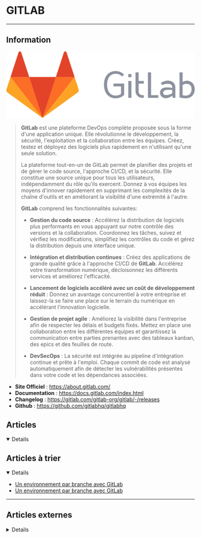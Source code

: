 # GITLAB
---

## <i class="fa-solid fa-hashtag"></i> Information

![Logo](../../_media/apps/gitlab/gitlab_logo.svg ':size=250 :no-zoom')


> <i class="fa-solid fa-quote-left"></i> **GitLab** est une plateforme DevOps complète proposée sous la forme d'une application unique. Elle révolutionne le développement, la sécurité, l'exploitation et la collaboration entre les équipes. Créez, testez et déployez des logiciels plus rapidement en n'utilisant qu'une seule solution.
>
> La plateforme tout-en-un de GitLab permet de planifier des projets et de gérer le code source, l'approche CI/CD, et la sécurité. Elle constitue une source unique pour tous les utilisateurs, indépendamment du rôle qu'ils exercent. Donnez à vos équipes les moyens d'innover rapidement en supprimant les complexités de la chaîne d'outils et en améliorant la visibilité d'une extrémité à l'autre.
> 
> **GitLab** comprend les fonctionnalités suivantes:
> 
> - **Gestion du code source** : Accélérez la distribution de logiciels plus performants en vous appuyant sur notre contrôle des versions et la collaboration. Coordonnez les tâches, suivez et vérifiez les modifications, simplifiez les contrôles du code et gérez la distribution depuis une interface unique.
> 
> - **Intégration et distribution continues** : Créez des applications de grande qualité grâce à l'approche CI/CD de **GitLab**. Accélérez votre transformation numérique, décloisonnez les différents services et améliorez l'efficacité.
> 
> - **Lancement de logiciels accéléré avec un coût de développement réduit** : Donnez un avantage concurrentiel à votre entreprise et laissez-la se faire une place sur le terrain du numérique en accélérant l'innovation logicielle.
> 
> - **Gestion de projet agile** : Améliorez la visibilité dans l'entreprise afin de respecter les délais et budgets fixés. Mettez en place une collaboration entre les différentes équipes et garantissez la communication entre parties prenantes avec des tableaux kanban, des epics et des feuilles de route.
> 
> - **DevSecOps** : La sécurité est intégrée au pipeline d'intégration continue et prête à l'emploi. Chaque commit de code est analysé automatiquement afin de détecter les vulnérabilités présentes dans votre code et les dépendances associées. <i class="fa-solid fa-quote-left fa-rotate-180"></i>


- <i class="fa-solid fa-globe"></i> **Site Officiel** : https://about.gitlab.com/
- <i class="fa-solid fa-book"></i> **Documentation** : https://docs.gitlab.com/index.html
- <i class="fa-solid fa-file-circle-question"></i> **Changelog** : https://gitlab.com/gitlab-org/gitlab/-/releases
- <i class="fa-brands fa-github"></i> **Github** : https://github.com/gitlabhq/gitlabhq



## <i class="fa-regular fa-newspaper"></i> Articles

<details open>

</details>

## <i class="fa-solid fa-glasses"></i> Articles à trier

<details open>

</details>

- [Un environnement par branche avec GitLab](/atrier/apps/gitlab_001.md)
- [Un environnement par branche avec GitLab](/atrier/apps/gitlab_002.md)

</details>

---

## <i class="fa-solid fa-glasses"></i> Articles externes

<details>

- [[Gitlab] Retour d'expérience pour un usage personnel](https://www.pofilo.fr/post/20210729-essai-gitlab/)
- [[Sunny Tech 2019] Je gère mon entreprise et mes projets avec GitLab](https://www.youtube.com/watch?v=gJKUN9m5844) <span style="color:red;"><i class="fab fa-youtube fa-lg"></i></span>
- [Accélérer vos CI Gitlab avec les DAG](https://blog.stephane-robert.info/post/dag-needs-gitlab-ci/)
- [Accélérer vos pipelines d’Intégration Continue grâce au graphe orienté acyclique (DAG)](https://lydra.fr/accelerer-vos-pipeline-d-integration-continue-grace-au-graphe-oriente-acyclique-dag/)
- [Analysis of Merge Requests in GitLab Using PVS-Studio For C#](https://dzone.com/articles/analysis-of-merge-requests-in-gitlab-using-pvs-stu)
- [Basics of Gitlab Installation in a Debian System](https://dzone.com/articles/basics-of-gitlab-installation-in-a-debian-system)
- [Bonnes pratiques Gitlab CI](https://chezsoi.org/lucas/blog/bonnes-pratiques-gitlab-ci.html)
- [Bonnes pratiques Gitlab CI](https://chezsoi.org/lucas/blog/bonnes-pratiques-gitlab-ci.html)
- [Builder simplement des images Docker avec Gitlab-CI (sans DinD)](http://memorandom.blog/builder-simplement-des-images-docker-avec-gitlab-ci-sans-dind/)
- [CI/CD: Setting up GitLab Runners on AWS using CoreOS & Terraform](http://www.oznetnerd.com/ci-cd-setting-up-gitlab-runners-on-aws-using-coreos-terraform/)
- [Comment configurer et sécuriser son dépôt GitLab ?](https://lydra.fr/comment-configurer-et-securiser-son-depot-gitlab/)
- [Comment faire un miroir de GitLab vers Github ?](https://lydra.fr/comment-faire-un-miroir-de-gitlab-vers-github/)
- [Comment migrer de Github à GitLab ?](https://lydra.fr/comment-migrer-de-github-a-gitlab/)
- [Comment ranger ses dépôts GitLab ?](https://lydra.fr/comment-ranger-ses-depots-gitlab/)
- [Comment sauvegarder GitLab ?](https://lydra.fr/tuto-comment-sauvegarder-gitlab/)
- [Compiler du Go avec Gitlab CI ](https://blog.jbriault.fr/go-and-gitlab/)
- [Configurer GitLab sur un sous-domaine NGinx](https://www.noobunbox.net/serveur/auto-hebergement/configurer-gitlab-sur-un-sous-domaine)
- [Configurer les certificats dans Gitlab](https://www.arsouyes.org/blog/2020/07_Certificats_Gitlab/)
- [Configuring Gitlab on Ubuntu Linux](https://linuxconfig.org/configuring-gitlab-on-ubuntu-linux)
- [Construire la CI d'un monorepo: les parent-child pipelines de Gitlab-ci](https://blog.ippon.fr/2020/07/31/construire-la-ci-dun-monorepo-les-parent-child-pipelines-de-gitlab-ci/)
- [Construire un changelog automatique avec Gitlab-CI](https://www.kaliop.com/fr/construire-un-changelog-automatique-avec-gitlab-ci/)
- [Continuous Integration and Continuous Deployment With GitLabCI](https://dzone.com/articles/continuous-integration-and-continuous-deployment-w)
- [Creating CI/CD pipeline with Gitlab and DigitalOcean Managed Kubernetes](https://www.digitalocean.com/community/tech_talks/creating-ci-cd-pipeline-with-gitlab-and-digitalocean-managed-kubernetes)
- [Création: GitLab Notify, une extension pour améliorer le flow de review](https://pixelswap.fr/entry/creation-gitlab-notify-une-extension-pour-ameliorer-le-flow-de-review)
- [Créer des release avec Gitlab](https://blog.stephane-robert.info/post/gitlab-ci-release/)
- [Démarrer l’intégration continue avec Gitlab CI/CD](https://blog.stephane-robert.info/post/introduction-gitlab-ci/)
- [Déployer automatiquement sur Github Pages avec Github Actions](https://blog.flozz.fr/2020/09/21/deployer-automatiquement-sur-github-pages-avec-github-actions/)
- [Déployer automatiquement un blog avec GitlabCI](https://www.youtube.com/watch?v=DHschLMuDqY) <span style="color:red;"><i class="fab fa-youtube fa-lg"></i></span>
- [Générer dynmaniquement des pipelines Gitlab](https://blog.stephane-robert.info/post/gitlab-pipeline-dynamique/)
- [Gérer des environnements avec Gitlab CI](https://blog.stephane-robert.info/post/gitlab-environement/)
- [Gérer Gitlab via son API REST](https://blog.stephane-robert.info/post/gitlab-api/)
- [Gitlab - Valider son CI et lancer son éxécution localement](https://blog.stephane-robert.info/post/gitlab-valider-ci-yml/)
- [Gitlab : astuces pour optimiser votre IC](https://www.ginkonote.com/fr/utilisateurs/flo/articles/gitlab-astuces-pour-optimiser-votre-ic@debian-server)
- [GitLab 10.6 Includes Native Integration into Google Kubernetes Engine (GKE)](https://dzone.com/articles/gitlab-106-includes-native-integration-into-google)
- [GitLab 10.7 Released With Open Source Web IDE and SAST for Go and C/C++](https://dzone.com/articles/gitlab-107-released-with-open-source-web-ide-and-s)
- [GitLab CI : Intégré comme jamais](https://vinceops.me/gitlab-ci-cd/)
- [GitLab CI/CD Pipelines Integrated Workflow, OCI, Kubernetes, and Registry](https://dzone.com/articles/gitlab-cicd-pipelines-integrated-workflow-oci-kubernetes-and-registry)
- [GITLAB PASSWORD REINIT](https://www.unix-experience.fr/system/gitlab_reinit_admin_password/)
- [Gitlab Utiliser des rules pour conditionner vos CI](https://blog.stephane-robert.info/post/gitlab-rules/)
- [GitLab-ci avec une application JS](https://codelabs.eleven-labs.com/course/fr/gitlab-ci-js/)
- [GitOps vs. DevOps configuration with GitLab](https://4sysops.com/archives/gitops-vs-devops-configuration-with-gitlab/)
- [How to enable GitLab Container Registry](https://blog.sleeplessbeastie.eu/2020/06/29/how-to-enable-gitlab-container-registry/)
- [How to Install and Configure GitLab CE on CentOS 7](https://www.howtoforge.com/tutorial/how-to-install-and-configure-gitlab-ce-on-centos-7/)
- [How to Install and Configure GitLab CE on CentOS 8](https://www.howtoforge.com/tutorial/how-to-install-and-configure-gitlab-ce-on-centos-8/)
- [How to Install and Configure GitLab CE on Ubuntu 18.04 / 16.04 Sever](https://www.linuxtechi.com/install-configure-gitlab-ce-ubuntu-18-04-16-04/)
- [How To Install and Configure GitLab on CentOS 7](https://linuxize.com/post/how-to-install-and-configure-gitlab-on-centos-7/)
- [How To Install and Configure GitLab on Debian 9](https://www.digitalocean.com/community/tutorials/how-to-install-and-configure-gitlab-on-debian-9)
- [How to Install and Configure GitLab on Ubuntu 18.04 LTS](https://www.howtoforge.com/tutorial/how-to-install-and-configure-gitlab-on-ubuntu-1804/)
- [How To Install and Configure GitLab on Ubuntu 18.04](https://www.digitalocean.com/community/tutorials/how-to-install-and-configure-gitlab-on-ubuntu-18-04)
- [How to Install GitLab on Debian 10 (Buster)](https://www.linuxtechi.com/install-gitlab-on-debian-10-buster/)
- [How to Install GitLab on Debian 11](https://www.howtoforge.com/how-to-install-gitlab-on-debian-11/)
- [How to Install GitLab on Ubuntu 18.04](https://www.rosehosting.com/blog/how-to-install-gitlab-on-ubuntu-18-04/)
- [How to Install GitLab on Ubuntu 20.04](https://linoxide.com/how-to-install-gitlab-on-ubuntu-20-04/)
- [How to Install Gitlab Server with Docker on Ubuntu 18.04 LTS](https://www.howtoforge.com/how-to-install-gitlab-server-with-docker-on-ubuntu-1804/)
- [How to Install GitLab with Docker on Ubuntu 20.04 LTS](https://www.howtoforge.com/how-to-install-gitlab-with-docker-on-ubuntu-2004/)
- [How to run an ansible playbook using GitLab CI/CD?](https://medium.com/geekculture/how-to-run-an-ansible-playbook-using-gitlab-ci-cd-2135f76d7f1e)
- [How to run terraform script using GitLab CI/CD?](https://medium.com/geekculture/how-to-run-terraform-script-using-gitlab-ci-cd-b6f448ab0232)
- [How To Set Up a Continuous Deployment Pipeline with GitLab CI/CD on Ubuntu 18.04](https://www.digitalocean.com/community/tutorials/how-to-set-up-a-continuous-deployment-pipeline-with-gitlab-ci-cd-on-ubuntu-18-04)
- [How to set up Gitlab for Continuous Integration and Deployment on CentOS](https://www.howtoforge.com/how-to-set-up-gitlab-server-for-ci-cd-operation-on-centos/)
- [How to simplify your smart home configuration with GitLab CI/CD](https://about.gitlab.com/2018/08/02/using-the-gitlab-ci-slash-cd-for-smart-home-configuration-management/)
- [How to update GitLab repository signing key](https://blog.sleeplessbeastie.eu/2020/04/12/how-to-update-gitlab-repository-signing-key/)
- [Install GitLab on Ubuntu 20.04](https://linuxhint.com/installing_gitlab_ubuntu/)
- [Intégration continue avec GitLab](http://www.babonaux.com/2017/08/19/integration-continue-avec-gitlab/)
- [INTRODUCTION À GITLAB CI/CD](https://blog.eleven-labs.com/fr/introduction-gitlab-ci/)
- [Les pipelines parent-enfant de gitlab-ci](https://blog.stephane-robert.info/post/gitlab-trigger/)
- [Lessons learned managing the GitLab Data team](https://about.gitlab.com/blog/2020/02/10/lessons-learned-as-data-team-manager/)
- [Lifehacking Création de tickets dans le Kanban Gitlab via l’API](https://blog.genma.fr/?Lifehacking-Creation-de-tickets-dans-le-Kanban-Gitlab-via-l-API)
- [Live Coding | Bash | My GitLab Runner | 6. Enregistrement du GitLab runner](https://lydra.fr/live-coding-bash-my-gitlab-runner-6-enregistrement-du-gitlab-runner/)
- [Live Coding | Bash | My GitLab Runner | 7. Lancement du GitLab runner](https://lydra.fr/live-coding-bash-my-gitlab-runner-7-lancement-du-gitlab-runner/)
- [Monitoring your GitLab Environment with the ELK Stack](https://logz.io/blog/monitoring-gitlab-elk-stack/)
- [Pipelines dynamiques pour Gitlab CI, une nouvelle ère](https://www.objectif-libre.com/fr/blog/2021/02/23/une-nouvelle-ere-pour-gitlab-ci-pipelines-dynamiques/)
- [Quelques astuces avec Gitlab CI !](https://blog.jbriault.fr/quelques-astuces-avec-gitlab-ci/)
- [Test All the Things in GitLab CI With Docker by Example](https://dzone.com/articles/test-all-the-things-in-gitlab-ci-with-docker-by-ex)
- [Un environnement par branche avec GitLab](/apps/gitlab/environnement_branche_gitlab)
- [Un environnement par branche avec GitLab](https://blog.ippon.fr/2021/02/10/un-environnement-par-branche-avec-gitlab/)
- [Un GitLab Runner en auto-scale(way)](https://www.anybox.fr/blog/gitlab-runner-docker-machine/)
- [Using the GitLab REST API to Create a Git Projects](https://dzone.com/articles/using-gitlab-rest-api-to-create-projects)
- [Utiliser des modèles gitlab-ci DRY](https://blog.stephane-robert.info/post/gitlab-template-ci/)
- [Utiliser un proxy Socks SSH pour git et gitlab](https://blog.seboss666.info/2021/05/utiliser-un-proxy-socks-ssh-pour-git-et-gitlab/)

</details>
